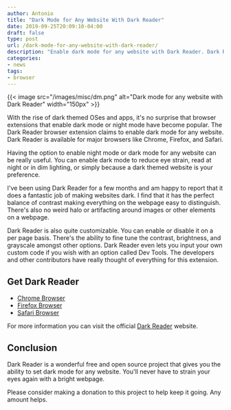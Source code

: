 ```yaml
---
author: Antonio
title: "Dark Mode for Any Website With Dark Reader"
date: 2019-09-25T20:09:10-04:00
draft: false
type: post
url: /dark-mode-for-any-website-with-dark-reader/
description: "Enable dark mode for any website with Dark Reader. Dark Reader is a browser extension that is available for major browsers such as Chrome, Firefox, and Safari."
categories:
- news
tags:
- browser
---
```


{{< image src="/images/misc/dm.png" alt="Dark mode for any website with Dark Reader" width="150px" >}}

With the rise of dark themed OSes and apps, it's no surprise that browser extensions that enable dark mode or night mode have become popular. The Dark Reader browser extension claims to enable dark mode for any website. Dark Reader is available for major browsers like Chrome, Firefox, and Safari.

<!--more-->

Having the option to enable night mode or dark mode for any website can be really useful. You can enable dark mode to reduce eye strain, read at night or in dim lighting, or simply because a dark themed website is your preference.

I've been using Dark Reader for a few months and am happy to report that it does a fantastic job of making websites dark. I find that it has the perfect balance of contrast making everything on the webpage easy to distinguish. There's also no weird halo or artifacting around images or other elements on a webpage.

Dark Reader is also quite customizable. You can enable or disable it on a per page basis. There's the ability to fine tune the contrast, brightness, and grayscale amongst other options. Dark Reader even lets you input your own custom code if you wish with an option called Dev Tools. The developers and other contributors have really thought of everything for this extension.

## **Get Dark Reader**

- <a href="https://chrome.google.com/webstore/detail/dark-reader/eimadpbcbfnmbkopoojfekhnkhdbieeh" target="_blank">Chrome Browser</a>
- <a href="https://addons.mozilla.org/en-US/firefox/addon/darkreader/" target="_blank">Firefox Browser</a>
- <a href="https://darkreader.org/safari" target="_blank">Safari Browser</a>

For more information you can visit the official <a href="https://darkreader.org/" target="_blank">Dark Reader</a> website.

## **Conclusion**

Dark Reader is a wonderful free and open source project that gives you the ability to set dark mode for any website. You'll never have to strain your eyes again with a bright webpage.

Please consider making a donation to this project to help keep it going. Any amount helps.
